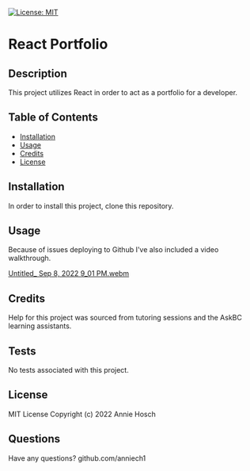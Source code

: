 
[![License: MIT](https://img.shields.io/badge/License-MIT-yellow.svg)](https://opensource.org/licenses/MIT)

# React Portfolio
## Description
This project utilizes React in order to act as a portfolio for a developer.

## Table of Contents
- [Installation](#installation)
- [Usage](#usage)
- [Credits](#credits)
- [License](#license)


## Installation
In order to install this project, clone this repository.

## Usage
Because of issues deploying to Github I've also included a video walkthrough.

[Untitled_ Sep 8, 2022 9_01 PM.webm](https://user-images.githubusercontent.com/107431063/189250861-7352a22c-a338-4937-b88f-9922c0927989.webm)

                           
## Credits 
Help for this project was sourced from tutoring sessions and the AskBC learning assistants.

## Tests 
No tests associated with this project.

## License
MIT License Copyright (c) 2022 Annie Hosch 

## Questions
Have any questions?
github.com/anniech1    
    
